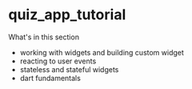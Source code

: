 # quiz_app_tutorial

What's in this section

- working with widgets and building custom widget
- reacting to user events
- stateless and stateful widgets
- dart fundamentals
